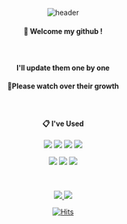 
<div align="center">
  
![header](https://capsule-render.vercel.app/api?type=cylinder&color=000000&height=150&section=header&text=June&fontColor=ffffff&fontSize=70&animation=fadeIn&fontAlignY=55&desc=%20&descAlignY=62&descAlign=62)


  
  ####  :wave: Welcome my github ! 
  <br/>
  
  #### I'll update them one by one
  #### 💪Please watch over their growth
  
  <br/>
  

  
  ####  :clipboard: I've Used 
  

  

 <img src="https://img.shields.io/badge/Java-007396?style=flat-square&logo=Java&logoColor=white"/></a> 
 <img src="https://img.shields.io/badge/kotlin-7F52FF?style=flat-square&logo=kotlin&logoColor=white"/></a> 
 <img src="https://img.shields.io/badge/Spring-6DB33F?style=flat-square&logo=Spring&logoColor=white"/></a>
 <img src="https://img.shields.io/badge/Firebase-FFCA28?style=flat-square&logo=Firebase&logoColor=white"/></a>
  


  
 
  <img src="https://img.shields.io/badge/Eclipse-2C2255?style=flat-square&logo=Eclipse&logoColor=white"/></a>
  <img src="https://img.shields.io/badge/android-3DDC84?style=flat-square&logo=Android&logoColor=white"/></a>
  <img src="https://img.shields.io/badge/github-181717?style=flat-square&logo=github&logoColor=white"/></a>

  
<br/>
  
<br/>
<a href="s">
  <img src="https://github-readme-stats.vercel.app/api?username=june0103&theme=tokyonight&show_icons=true"  />
</a>
  <a href="s">
 <img src="https://github-readme-stats.vercel.app/api/top-langs/?username=june0103&exclude_repo=june0103.github.io&layout=compact&theme=tokyonight" />
  </a>


[![Hits](https://hits.seeyoufarm.com/api/count/incr/badge.svg?url=https%3A%2F%2Fgithub.com%2Fjune0103&count_bg=%233E334D&title_bg=%23555555&icon=&icon_color=%23151E39&title=hits&edge_flat=true)](https://hits.seeyoufarm.com)
  
</div>


<!--

Here are some ideas to get you started:

- 🔭 I’m currently working on ...
- 🌱 I’m currently learning ...
- 👯 I’m looking to collaborate on ...
- 🤔 I’m looking for help with ...
- 💬 Ask me about ...
- 📫 How to reach me: ...
- 😄 Pronouns: ...
- ⚡ Fun fact: ...
-->

